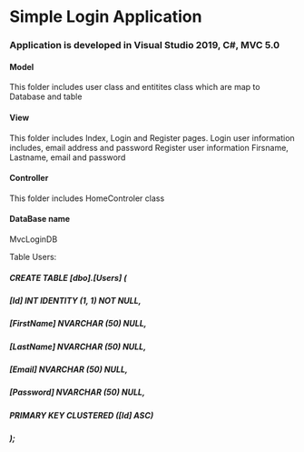 # Simple Login Application

### Application is developed in Visual Studio 2019, C#, MVC 5.0

#### Model

This folder includes user class and entitites class which are map to Database and table

#### View

This folder includes Index, Login and Register pages.
Login user information includes, email address and password
Register user information Firsname, Lastname, email and password


#### Controller
This folder includes HomeControler class 



#### DataBase name

MvcLoginDB

Table Users:

##### CREATE TABLE [dbo].[Users] (
#####    [Id]        INT           IDENTITY (1, 1) NOT NULL,
#####    [FirstName] NVARCHAR (50) NULL,
#####    [LastName]  NVARCHAR (50) NULL,
#####    [Email]     NVARCHAR (50) NULL,
#####    [Password]  NVARCHAR (50) NULL,
#####    PRIMARY KEY CLUSTERED ([Id] ASC)
##### );


